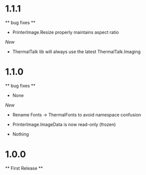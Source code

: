 # 1.1.1
** bug fixes **

* PrinterImage.Resize properly maintains aspect ratio

*New*

* ThermalTalk lib will always use the latest ThermalTalk.Imaging


# 1.1.0
** bug fixes **

* None

*New*

* Rename Fonts -> ThermalFonts to avoid namespace confusion
* PrinterImage.ImageData is now read-only (frozen)

* Nothing

# 1.0.0
** First Release **